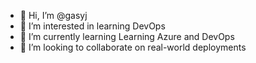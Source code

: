 - 👋 Hi, I’m @gasyj
- 👀 I’m interested in learning DevOps
- 🌱 I’m currently learning Learning Azure and DevOps
- 💞️ I’m looking to collaborate on real-world deployments


<!---
gasyj/gasyj is a ✨ special ✨ repository because its `README.md` (this file) appears on your GitHub profile.
You can click the Preview link to take a look at your changes.
--->
